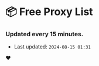 # :package: Free Proxy List
### Updated every 15 minutes.

- Last updated: `2024-08-15 01:31`

:heart:
